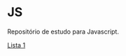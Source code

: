 # JS
 Repositório de estudo para Javascript.
 <p><a href="https://stella-oliveira.github.io/JS/Lista%201/lista1.html" target="_blank">Lista 1</a></p>
